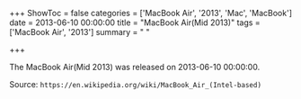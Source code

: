 +++
ShowToc = false
categories = ['MacBook Air', '2013', 'Mac', 'MacBook']
date = 2013-06-10 00:00:00
title = "MacBook Air(Mid 2013)"
tags = ['MacBook Air', '2013']
summary = " "

+++

The MacBook Air(Mid 2013) was released on 2013-06-10 00:00:00.

Source: `https://en.wikipedia.org/wiki/MacBook_Air_(Intel-based)`
